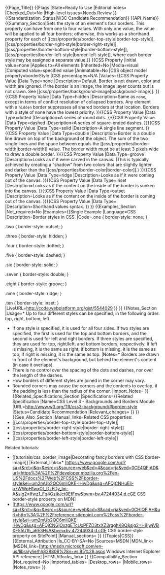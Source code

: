 {{Page_Title}}
{{Flags
|State=Ready to Use
|Editorial notes=
|Checked_Out=No
|High-level issues=Needs Review
}}
{{Standardization_Status|W3C Candidate Recommendation}}
{{API_Name}}
{{Summary_Section|Sets the style of an element's four borders. This property can have from one to four values. With only one value, the value will be applied to all four borders; otherwise, this works as a shorthand property for each of [[css/properties/border-top-style|border-top-style]], [[css/properties/border-right-style|border-right-style]], [[css/properties/border-bottom-style|border-bottom-style]], [[css/properties/border-left-style|border-left-style]], where each border style may be assigned a separate value.}}
{{CSS Property
|Initial value=none
|Applies to=All elements
|Inherited=No
|Media=visual
|Computed value=specified value
|Animatable=No
|CSS object model property=borderStyle
|CSS percentages=N/A
|Values={{CSS Property Value
|Data Type=none
|Description=Default. Border is not drawn, color and width are ignored. If the border is an image, the image layer counts but is not drawn. See [[css/properties/background-image|background-image]].
}}{{CSS Property Value
|Data Type=hidden
|Description=Same as <code>none</code>, except in terms of conflict resolution of collapsed borders. Any element with a <code>hidden</code> border suppresses all shared borders at that location. Borders with a style of none have the lowest priority.
}}{{CSS Property Value
|Data Type=dotted
|Description=A series of round dots.
}}{{CSS Property Value
|Data Type=dashed
|Description=A series of square-ended dashes.
}}{{CSS Property Value
|Data Type=solid
|Description=A single line segment.
}}{{CSS Property Value
|Data Type=double
|Description=Border is a double line drawn on top of the background of the object. The sum of the two single lines and the space between equals the [[css/properties/border-width|border-width]] value. The border width must be at least 3 pixels wide to draw a double border.
}}{{CSS Property Value
|Data Type=groove
|Description=Looks as if it were carved in the canvas. (This is typically achieved by creating a “shadow” from two colors that are slightly lighter and darker than the [[css/properties/border-color|border-color]].)
}}{{CSS Property Value
|Data Type=ridge
|Description=Looks as if it were coming out of the canvas.
}}{{CSS Property Value
|Data Type=inset
|Description=Looks as if the content on the inside of the border is sunken into the canvas.
}}{{CSS Property Value
|Data Type=outset
|Description=Looks as if the content on the inside of the border is coming out of the canvas.
}}{{CSS Property Value
|Data Type=<border-top-style> <border-right-style> <border-bottom-style> <border-left-style>
|Description=Shorthand values syntax.
}}
}}
{{Examples_Section
|Not_required=No
|Examples={{Single Example
|Language=CSS
|Description=Border styles in CSS.
|Code=.one {
  border-style: none;
}

.two {
  border-style: outset;
}

.three {
  border-style: hidden;
}

.four {
  border-style: dotted;
}

.five {
  border-style: dashed;
}

.six {
  border-style: solid;
}

.seven {
  border-style: double;
}

.eight {
  border-style: groove;
}

.nine {
  border-style: ridge;
}

.ten {
  border-style: inset;
}
|LiveURL=http://code.webplatform.org/gist/5544029
}}
}}
{{Notes_Section
|Usage=* Up to four different styles can be specified, in the following order: top, right, bottom, left. 
* If one style is specified, it is used for all four sides. If two styles are specified, the first is used for the top and bottom borders, and the second is used for left and right borders. If three styles are specified, they are used for top, right/left, and bottom borders, respectively. If left is missing, it is the same as right; if bottom is missing, it is the same as top; if right is missing, it is the same as top.
|Notes=* Borders are drawn in front of the element's background, but behind the element's content (in case it overlaps).
* There is no control over the spacing of the dots and dashes, nor over the length of the dashes.
* How borders of different styles are joined in the corner may vary.
* Rounded corners may cause the corners and the contents to overlap, if the padding is less than the radius of the corner.
|Import_Notes=
}}
{{Related_Specifications_Section
|Specifications={{Related Specification
|Name=CSS Level 3 - Backgrounds and Borders Module
|URL=http://www.w3.org/TR/css3-background/#border-style
|Status=Candidate Recommendation
|Relevant_changes=
}}
}}
{{See_Also_Section
|Manual_links=Related CSS properties:
* [[css/properties/border-top-style|border-top-style]]
* [[css/properties/border-right-style|border-right-style]]
* [[css/properties/border-bottom-style|border-bottom-style]]
* [[css/properties/border-left-style|border-left-style]]

Related tutorials:
* [[tutorials/css_border_image|Decorating fancy borders with CSS border-image]]
|External_links=* [https://www.google.com/url?sa=t&rct=j&q=&esrc=s&source=web&cd=4&cad=rja&ved=0CE4QFjAD&url=https%3A%2F%2Fdeveloper.mozilla.org%2Fen-US%2Fdocs%2FWeb%2FCSS%2Fborder-style&ei=um2mUb2QC6mliQKE-IHwDg&usg=AFQjCNHuEil-o7WWpH1wxOt_DzFDy_lm-A&sig2=Ifwz1_Fq4GzjkJct0EfFxw&bvm=bv.47244034,d.cGE CSS border-style property on MDN]
* [https://www.google.com/url?sa=t&rct=j&q=&esrc=s&source=web&cd=8&cad=rja&ved=0CHIQFjAH&url=http%3A%2F%2Freference.sitepoint.com%2Fcss%2Fborder-style&ei=um2mUb2QC6mliQKE-IHwDg&usg=AFQjCNGjOxzgETcUxPFZD3txXZ3rgghK8Q&sig2=H8jwjVBXF55U1h_a6E3HsA&bvm=bv.47244034,d.cGE CSS border-style property on SitePoint]
|Manual_sections=
}}
{{Topics|CSS}}
{{External_Attribution
|Is_CC-BY-SA=No
|Sources=MSDN
|MDN_link=
|MSDN_link=[http://msdn.microsoft.com/en-us/library/ie/hh828809%28v=vs.85%29.aspx Windows Internet Explorer API reference]
|HTML5Rocks_link=
}}
{{Compatibility_Section
|Not_required=No
|Imported_tables=
|Desktop_rows=
|Mobile_rows=
|Notes_rows=
}}
